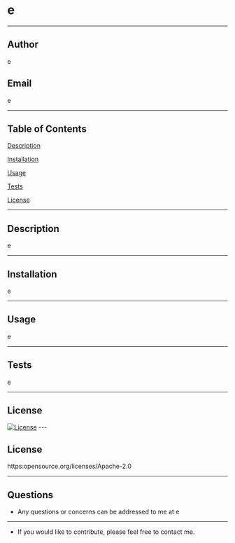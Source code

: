# e
___
## Author

e

## Email 

e

____

## Table of Contents

[Description](#Description)

[Installation](##Installation)

[Usage](Usage)

[Tests](##Tests)

[License](##License)

___

## Description

e

___

## Installation
e

___

## Usage

e

___

## Tests

e

___

## License

[![License](https://img.shields.io/badge/License-Apache%202.0-blue.svg)](https://opensource.org/licenses/Apache-2.0) --- 
 
 ## License 
 
 https:opensource.org/licenses/Apache-2.0


___

## Questions

* Any questions or concerns can be addressed to me at e

___


* If you would like to contribute, please feel free to contact me.

